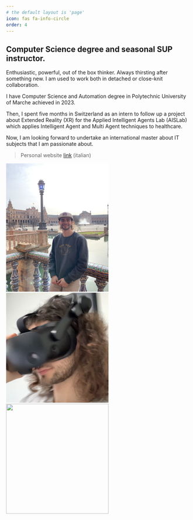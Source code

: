 ```yaml
---
# the default layout is 'page'
icon: fas fa-info-circle
order: 4
---
```


## Computer Science degree and seasonal SUP instructor.

Enthusiastic, powerful, out of the box thinker. Always thirsting after something new. I am used to work both in detached or close-knit collaboration.

I have Computer Science and Automation degree in Polytechnic University of Marche achieved in 2023.

Then, I spent five months in Switzerland as an intern to follow up a project about Extended Reality (XR) for the Applied Intelligent Agents Lab (AISLab) which applies Intelligent Agent and Multi Agent techniques to healthcare.

Now, I am looking forward to undertake an international master about IT subjects that I am passionate about.

> Personal website [link](https://fedemove.nicepage.io) (italian)

<!-- > {: .prompt-tip } -->

<img src="/assets/img/sevilla.jpg" width="280" height="350"/>

<img src="/assets/img/visoreVR.png" width="280" height="300" />

<img src="/assets/img/IMG_1009.JPG" width="280" height="300" />
